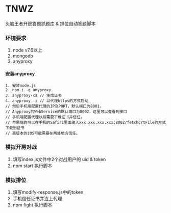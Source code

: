 # TNWZ
头脑王者开房答题抓题库 & 排位自动答题脚本

### 环境要求
1. node v7.6以上
2. mongodb
3. anyproxy

#### 安装anyproxy
```
1. 安装node.js
2. npm i -g anyproxy
3. anyproxy-ca // 生成证书
4. anyproxy -i // 以代理https的方式启动
// 然后手机端配置代理的IP及PORT，默认端口为8001，
// Anyproxy的WebService的默认端口为8002，这里可以查看到接口
// 手机端配置代理以后需要下载证书并信任，
// 苹果端的可以在手机的Safiri里面输入xxx.xxx.xxx.xxx:8002/fetchCrtFile的方式下载到证书
// 高版本的iOS可能需要在两处地方信任。
```

### 模拟开房对战
1. 填写index.js文件中2个对战用户的 uid & token
2. npm start 执行脚本

### 模拟排位
1. 填写modify-response.js中的token
2. 手机信任证书并连上代理
3. npm fight 执行脚本

